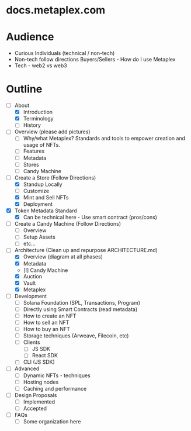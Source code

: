 # docs.metaplex.com

# Audience

- Curious Individuals (technical / non-tech)
- Non-tech follow directions Buyers/Sellers - How do I use Metaplex
- Tech - web2 vs web3

# Outline

- [ ] About
  - [x] Introduction
  - [x] Terminology
  - [ ] History
- [ ] Overview (please add pictures)
  - [ ] Why/what Metaplex? Standards and tools to empower creation and usage of NFTs.
  - [ ] Features
  - [ ] Metadata
  - [ ] Stores
  - [ ] Candy Machine
- [ ] Create a Store (Follow Directions)
  - [x] Standup Locally
  - [ ] Customize
  - [x] Mint and Sell NFTs
  - [x] Deployment
- [x] Token Metadata Standard
  - [x] Can be technical here - Use smart contract (pros/cons)
- [ ] Create a Candy Machine (Follow Directions)
  - [ ] Overview
  - [ ] Setup Assets
  - [ ] etc...
- [ ] Architecture (Clean up and repurpose ARCHITECTURE.md)
  - [x] Overview (diagram at all phases)
  - [x] Metadata
  - [!] Candy Machine
  - [x] Auction
  - [x] Vault
  - [x] Metaplex
- [ ] Development
  - [ ] Solana Foundation (SPL, Transactions, Program)
  - [ ] Directly using Smart Contracts (read metadata)
  - [ ] How to create an NFT
  - [ ] How to sell an NFT
  - [ ] How to buy an NFT
  - [ ] Storage techniques (Arweave, Filecoin, etc)
  - [ ] Clients
    - [ ] JS SDK
    - [ ] React SDK
  - [ ] CLI (JS SDK)
- [ ] Advanced
  - [ ] Dynamic NFTs - techniques
  - [ ] Hosting nodes
  - [ ] Caching and performance
- [ ] Design Proposals
  - [ ] Implemented
  - [ ] Accepted
- [ ] FAQs
  - [ ] Some organization here
